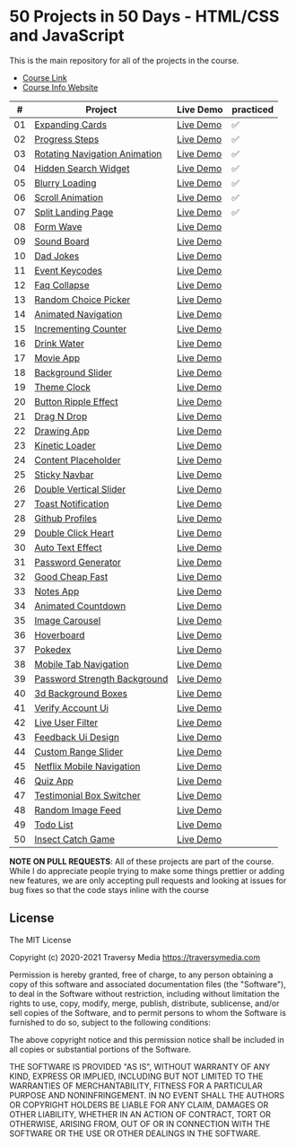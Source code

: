 # 50 Projects in 50 Days - HTML/CSS and JavaScript

This is the main repository for all of the projects in the course.

-   [Course Link](https://www.udemy.com/course/50-projects-50-days)
-   [Course Info Website](https://50projects50days.com)


|   #   | Project                                                      | Live Demo                                                                         | practiced |
|:-----:|--------------------------------------------------------------|-----------------------------------------------------------------------------------|-----------|
|   01  | [Expanding Cards](expanding-cards)                           | [Live Demo](https://50projects50days.com/projects/expanding-cards/)               | ✅        |
|   02  | [Progress Steps](progress-steps)                             | [Live Demo](https://50projects50days.com/projects/progress-steps/)                | ✅        |
|   03  | [Rotating Navigation Animation](rotating-nav-animation)      | [Live Demo](https://50projects50days.com/projects/rotating-navigation-animation/) | ✅        |
|   04  | [Hidden Search Widget](hidden-search)                        | [Live Demo](https://50projects50days.com/projects/hidden-search-widget/)          | ✅        |
|   05  | [Blurry Loading](blurry-loading)                             | [Live Demo](https://50projects50days.com/projects/blurry-loading/)                | ✅        |
|   06  | [Scroll Animation](scroll-animation)                         | [Live Demo](https://50projects50days.com/projects/scroll-animation/)              | ✅        |
|   07  | [Split Landing Page](split-landing-page)                     | [Live Demo](https://50projects50days.com/projects/split-landing-page/)            | ✅        |
|   08  | [Form Wave](form-input-wave)                                 | [Live Demo](https://50projects50days.com/projects/form-wave/)                     |           |
|   09  | [Sound Board](sound-board)                                   | [Live Demo](https://50projects50days.com/projects/sound-board/)                   |           |
|   10  | [Dad Jokes](dad-jokes)                                       | [Live Demo](https://50projects50days.com/projects/dad-jokes/)                     |           |
|   11  | [Event Keycodes](event-keycodes)                             | [Live Demo](https://50projects50days.com/projects/event-keycodes/)                |           |
|   12  | [Faq Collapse](faq-collapse)                                 | [Live Demo](https://50projects50days.com/projects/faq-collapse/)                  |           |
|   13  | [Random Choice Picker](random-choice-picker)                 | [Live Demo](https://50projects50days.com/projects/random-choice-picker/)          |           |
|   14  | [Animated Navigation](animated-navigation)                   | [Live Demo](https://50projects50days.com/projects/animated-navigation/)           |           |
|   15  | [Incrementing Counter](incrementing-counter)                 | [Live Demo](https://50projects50days.com/projects/incrementing-counter/)          |           |
|   16  | [Drink Water](drink-water)                                   | [Live Demo](https://50projects50days.com/projects/drink-water/)                   |           |
|   17  | [Movie App](movie-app)                                       | [Live Demo](https://50projects50days.com/projects/movie-app/)                     |           |
|   18  | [Background Slider](background-slider)                       | [Live Demo](https://50projects50days.com/projects/background-slider/)             |           |
|   19  | [Theme Clock](theme-clock)                                   | [Live Demo](https://50projects50days.com/projects/theme-clock/)                   |           |
|   20  | [Button Ripple Effect](button-ripple-effect)                 | [Live Demo](https://50projects50days.com/projects/button-ripple-effect/)          |           |
|   21  | [Drag N Drop](drag-n-drop)                                   | [Live Demo](https://50projects50days.com/projects/drag-n-drop/)                   |           |
|   22  | [Drawing App](drawing-app)                                   | [Live Demo](https://50projects50days.com/projects/drawing-app/)                   |           |
|   23  | [Kinetic Loader](kinetic-loader)                             | [Live Demo](https://50projects50days.com/projects/kinetic-loader/)                |           |
|   24  | [Content Placeholder](content-placeholder)                   | [Live Demo](https://50projects50days.com/projects/content-placeholder/)           |           |
|   25  | [Sticky Navbar](sticky-navigation)                           | [Live Demo](https://50projects50days.com/projects/sticky-navbar/)                 |           |
|   26  | [Double Vertical Slider](double-vertical-slider)             | [Live Demo](https://50projects50days.com/projects/double-vertical-slider/)        |           |
|   27  | [Toast Notification](toast-notification)                     | [Live Demo](https://50projects50days.com/projects/toast-notification/)            |           |
|   28  | [Github Profiles](github-profiles)                           | [Live Demo](https://50projects50days.com/projects/github-profiles/)               |           |
|   29  | [Double Click Heart](double-click-heart)                     | [Live Demo](https://50projects50days.com/projects/double-click-heart/)            |           |
|   30  | [Auto Text Effect](auto-text-effect)                         | [Live Demo](https://50projects50days.com/projects/auto-text-effect/)              |           |
|   31  | [Password Generator](password-generator)                     | [Live Demo](https://50projects50days.com/projects/password-generator/)            |           |
|   32  | [Good Cheap Fast](good-cheap-fast)                           | [Live Demo](https://50projects50days.com/projects/good-cheap-fast/)               |           |
|   33  | [Notes App](notes-app)                                       | [Live Demo](https://50projects50days.com/projects/notes-app/)                     |           |
|   34  | [Animated Countdown](animated-countdown)                     | [Live Demo](https://50projects50days.com/projects/animated-countdown/)            |           |
|   35  | [Image Carousel](image-carousel)                             | [Live Demo](https://50projects50days.com/projects/image-carousel/)                |           |
|   36  | [Hoverboard](hoverboard)                                     | [Live Demo](https://50projects50days.com/projects/hoverboard/)                    |           |
|   37  | [Pokedex](pokedex)                                           | [Live Demo](https://50projects50days.com/projects/pokedex/)                       |           |
|   38  | [Mobile Tab Navigation](mobile-tab-navigation)               | [Live Demo](https://50projects50days.com/projects/mobile-tab-navigation/)         |           |
|   39  | [Password Strength Background](password-strength-background) | [Live Demo](https://50projects50days.com/projects/password-strength-background/)  |           |
|   40  | [3d Background Boxes](3d-boxes-background)                   | [Live Demo](https://50projects50days.com/projects/3d-background-boxes/)           |           |
|   41  | [Verify Account Ui](verify-account-ui)                       | [Live Demo](https://50projects50days.com/projects/verify-account-ui/)             |           |
|   42  | [Live User Filter](live-user-filter)                         | [Live Demo](https://50projects50days.com/projects/live-user-filter/)              |           |
|   43  | [Feedback Ui Design](feedback-ui-design)                     | [Live Demo](https://50projects50days.com/projects/feedback-ui-design/)            |           |
|   44  | [Custom Range Slider](custom-range-slider)                   | [Live Demo](https://50projects50days.com/projects/custom-range-slider/)           |           |
|   45  | [Netflix Mobile Navigation](netflix-mobile-navigation)       | [Live Demo](https://50projects50days.com/projects/netflix-mobile-navigation/)     |           |
|   46  | [Quiz App](quiz-app)                                         | [Live Demo](https://50projects50days.com/projects/quiz-app/)                      |           |
|   47  | [Testimonial Box Switcher](testimonial-box-switcher)         | [Live Demo](https://50projects50days.com/projects/testimonial-box-switcher/)      |           |
|   48  | [Random Image Feed](random-image-generator)                  | [Live Demo](https://50projects50days.com/projects/random-image-feed/)             |           |
|   49  | [Todo List](todo-list)                                       | [Live Demo](https://50projects50days.com/projects/todo-list/)                     |           |
|   50  | [Insect Catch Game](insect-catch-game)                       | [Live Demo](https://50projects50days.com/projects/insect-catch-game/)             |           |

**NOTE ON PULL REQUESTS**: All of these projects are part of the course. While I do appreciate people trying to make some things prettier or adding new features, we are only accepting pull requests and looking at issues for bug fixes so that the code stays inline with the course

## License

The MIT License

Copyright (c) 2020-2021 Traversy Media https://traversymedia.com

Permission is hereby granted, free of charge, to any person obtaining a copy
of this software and associated documentation files (the "Software"), to deal
in the Software without restriction, including without limitation the rights
to use, copy, modify, merge, publish, distribute, sublicense, and/or sell
copies of the Software, and to permit persons to whom the Software is
furnished to do so, subject to the following conditions:

The above copyright notice and this permission notice shall be included in
all copies or substantial portions of the Software.

THE SOFTWARE IS PROVIDED "AS IS", WITHOUT WARRANTY OF ANY KIND, EXPRESS OR
IMPLIED, INCLUDING BUT NOT LIMITED TO THE WARRANTIES OF MERCHANTABILITY,
FITNESS FOR A PARTICULAR PURPOSE AND NONINFRINGEMENT. IN NO EVENT SHALL THE
AUTHORS OR COPYRIGHT HOLDERS BE LIABLE FOR ANY CLAIM, DAMAGES OR OTHER
LIABILITY, WHETHER IN AN ACTION OF CONTRACT, TORT OR OTHERWISE, ARISING FROM,
OUT OF OR IN CONNECTION WITH THE SOFTWARE OR THE USE OR OTHER DEALINGS IN
THE SOFTWARE.

